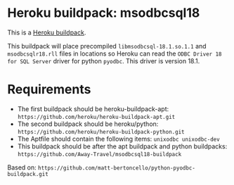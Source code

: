 Heroku buildpack: msodbcsql18
=============================

This is a [Heroku buildpack](http://devcenter.heroku.com/articles/buildpacks).

This buildpack will place precompiled `libmsodbcsql-18.1.so.1.1` and `msodbcsqlr18.rll` files in locations so Heroku can read the `ODBC Driver 18 for SQL Server` driver for python `pyodbc`. This driver is version 18.1.

# Requirements
- The first buildpack should be heroku-buildpack-apt:
  `https://github.com/heroku/heroku-buildpack-apt.git`
- The second buildpack should be heroku/python:
  `https://github.com/heroku/heroku-buildpack-python.git`
- The Aptfile should contain the following items:
  `unixodbc unixodbc-dev`
- This buildpack should be after the apt buildpack and python buildpacks:
  `https://github.com/Away-Travel/msodbcsql18-buildpack`


Based on:
  `https://github.com/matt-bertoncello/python-pyodbc-buildpack.git`
